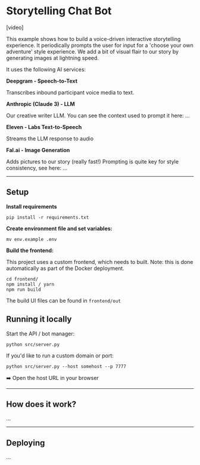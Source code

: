 # Storytelling Chat Bot

[video]

This example shows how to build a voice-driven interactive storytelling experience. 
It periodically prompts the user for input for a 'choose your own adventure' style experience.
We add a bit of visual flair to our story by generating images at lightning speed.

It uses the following AI services:

**Deepgram - Speech-to-Text**

Transcribes inbound participant voice media to text.

**Anthropic (Claude 3) - LLM**

Our creative writer LLM. You can see the context used to prompt it here: ...

**Eleven - Labs Text-to-Speech**

Streams the LLM response to audio

**Fal.ai - Image Generation**

Adds pictures to our story (really fast!) Prompting is quite key for style consistency, see here: ...


---


## Setup

**Install requirements**
```
pip install -r requirements.txt
```

**Create environment file and set variables:**
```
mv env.example .env
```

**Build the frontend:**

This project uses a custom frontend, which needs to built. Note: this is done automatically as part of the Docker deployment.

```
cd frontend/
npm install / yarn
npm run build
```


The build UI files can be found in `frontend/out`


## Running it locally

Start the API / bot manager:

`python src/server.py`

If you'd like to run a custom domain or port:

`python src/server.py --host somehost --p 7777`


➡️ Open the host URL in your browser


---


## How does it work?

...


---


## Deploying

...